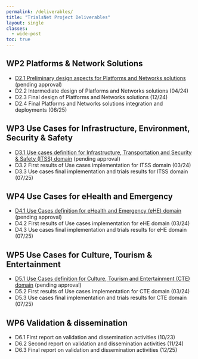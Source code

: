 ```yaml
---
permalink: /deliverables/
title: "TrialsNet Project Deliverables"
layout: single
classes:
  - wide-post
toc: true
---
```

## WP2 Platforms & Network Solutions

- [D2.1 Preliminary design aspects for Platforms and Networks solutions](https://zenodo.org/record/8108305) (pending approval)
- D2.2	Intermediate design of Platforms and Networks solutions (04/24)
- D2.3	Final design of Platforms and Networks solutions (12/24)
- D2.4	Final Platforms and Networks solutions integration and deployments (06/25)
		
## WP3 Use Cases for Infrastructure, Environment, Security & Safety

- [D3.1 Use cases definition for Infrastructure, Transportation and Security & Safety (ITSS) domain](https://zenodo.org/record/7944485#.ZGTAnexByrc) (pending approval)
- D3.2 First results of Use cases implementation for ITSS domain (03/24)
- D3.3 Use cases final implementation and trials results for ITSS domain (07/25)

## WP4 Use Cases for eHealth and Emergency

- [D4.1 Use Cases definition for eHealth and Emergency (eHE) domain](https://zenodo.org/record/7944692#.ZGTIG-xByrc) (pending approval)
- D4.2 First results of Use cases implementation for eHE domain (03/24)
- D4.3 Use cases final implementation and trials results for eHE domain (07/25)

## WP5 Use Cases for Culture, Tourism & Entertainment

- [D5.1 Use Cases definition for Culture, Tourism and Entertainment (CTE) domain](https://zenodo.org/record/7944732#.ZGTK_exByrc) (pending approval)
- D5.2 First results of Use cases implementation for CTE domain (03/24)
- D5.3 Use cases final implementation and trials results for CTE domain (07/25)

## WP6 Validation & dissemination 

- D6.1 First report on validation and dissemination activities (10/23)
- D6.2 Second report on validation and dissemination activities (11/24)
- D6.3 Final report on validation and dissemination activities (12/25)
